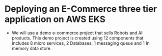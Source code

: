 
# Deploying an E-Commerce three tier application on AWS EKS

- We will use a demo e-commerce project that sells Robots and AI products. This demo project is created using 12 components that includes 8 micro services, 2 Databases, 1 messaging queue and 1 In memory data store.


